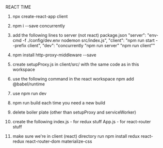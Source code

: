 REACT TIME
1) npx create-react-app client
2) npm i --save concurrently
3)  add the following lines to server (not react) package.json
    "server": "env-cmd -f ./config/dev.env nodemon src/index.js",
    "client": "npm run start --prefix client",
    "dev": "concurrently \"npm run server\" \"npm run client\""
4) npm install http-proxy-middleware --save
5) create setupProxy.js in client/src/
 with the same code as in this workspace

6) use the following command in the react workspace
    npm add @babel/runtime

7) use
    npm run dev

8) npm run build each time you need a new build
9) delete boiler plate (other than setupProxy and serviceWorker)

10) create the following
    index.js - for redux stuff
    App.js - for react-router stuff

11) make sure we're in client (react) directory run
    npm install redux react-redux react-router-dom materialize-css